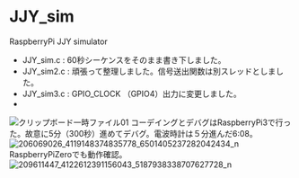 # JJY_sim
RaspberryPi JJY simulator

* JJY_sim.c : 60秒シーケンスをそのまま書き下しました。
* JJY_sim2.c : 頑張って整理しました。信号送出関数は別スレッドとしました。
* JJY_sim3.c : GPIO_CLOCK （GPIO4）出力に変更しました。
* 
![クリップボード一時ファイル01](https://user-images.githubusercontent.com/37722208/123601840-1f00a600-d833-11eb-8b1d-26d08563b52e.png)
コーデイングとデバグはRaspberryPi3で行った。故意に5分（300秒）進めてデバグ。電波時計は５分進んだ6:08。
![206069026_4119148374835778_6501405237282042434_n](https://user-images.githubusercontent.com/37722208/124349836-40470500-dc2c-11eb-8b28-2e25515d5ea6.jpg)
RaspberryPiZeroでも動作確認。
![209611447_4122612391156043_5187938338707627728_n](https://user-images.githubusercontent.com/37722208/124349860-5f459700-dc2c-11eb-85ef-1ac361b9f594.jpg)
